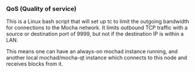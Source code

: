 ### QoS (Quality of service) ###

This is a Linux bash script that will set up tc to limit the outgoing bandwidth for connections to the Mocha network. It limits outbound TCP traffic with a source or destination port of 9999, but not if the destination IP is within a LAN.

This means one can have an always-on mochad instance running, and another local mochad/mocha-qt instance which connects to this node and receives blocks from it.
